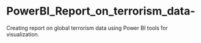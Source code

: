 # PowerBI_Report_on_terrorism_data-
Creating report on global terrorism data using Power BI tools for visualization.
